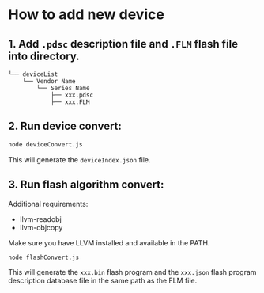 # How to add new device

## 1. Add `.pdsc` description file and `.FLM` flash file into directory.

```
└── deviceList
    └── Vendor Name
        └── Series Name
            ├── xxx.pdsc
            ├── xxx.FLM
```

## 2. Run device convert:

```bash
node deviceConvert.js
```

This will generate the `deviceIndex.json` file.

## 3. Run flash algorithm convert:

Additional requirements:

- llvm-readobj
- llvm-objcopy

Make sure you have LLVM installed and available in the PATH.

```bash
node flashConvert.js
```

This will generate the `xxx.bin` flash program and the `xxx.json` flash program description database file in the same path as the FLM file.
